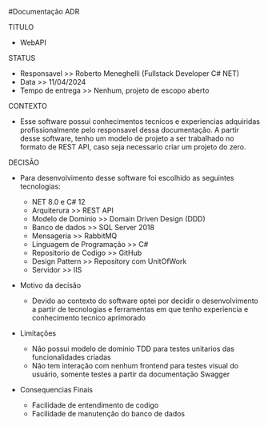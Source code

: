 #Documentação ADR

TITULO 
  - WebAPI

STATUS
  - Responsavel >> Roberto Meneghelli (Fullstack Developer C# NET)
  - Data >> 11/04/2024
  - Tempo de entrega >> Nenhum, projeto de escopo aberto

CONTEXTO
  - Esse software possui conhecimentos tecnicos e experiencias adquiridas profissionalmente pelo responsavel dessa documentação. A partir desse software, tenho um modelo de projeto a ser trabalhado no formato de REST API, caso seja necessario criar um projeto do zero.

DECISÃO
  - Para desenvolvimento desse software foi escolhido as seguintes tecnologias:
    - NET 8.0 e C# 12
    - Arquiterura >> REST API
    - Modelo de Dominio >> Domain Driven Design (DDD)
    - Banco de dados >> SQL Server 2018
    - Mensageria >> RabbitMQ
    - Linguagem de Programação >> C#
    - Repositorio de Codigo >> GitHub
    - Design Pattern >> Repository com UnitOfWork
    - Servidor >> IIS
    
  - Motivo da decisão
    - Devido ao contexto do software optei por decidir o desenvolvimento a partir de tecnologias e ferramentas em que tenho experiencia e conhecimento tecnico               aprimorado
    
  - Limitações
    - Não possui modelo de dominio TDD para testes unitarios das funcionalidades criadas
    - Não tem interação com nenhum frontend para testes visual do usuário, somente testes a partir da documentação Swagger
    
  - Consequencias Finais
    - Facilidade de entendimento de codigo
    - Facilidade de manutenção do banco de dados
